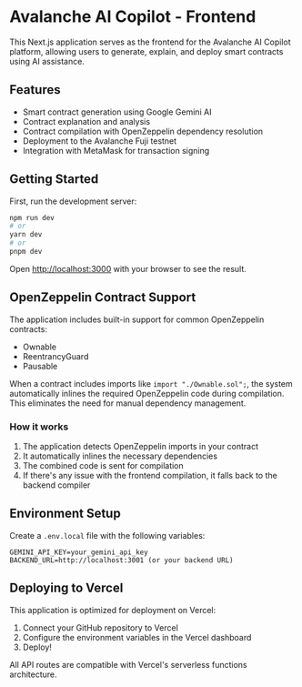 # Avalanche AI Copilot - Frontend

This Next.js application serves as the frontend for the Avalanche AI Copilot platform, allowing users to generate, explain, and deploy smart contracts using AI assistance.

## Features

- Smart contract generation using Google Gemini AI
- Contract explanation and analysis
- Contract compilation with OpenZeppelin dependency resolution
- Deployment to the Avalanche Fuji testnet
- Integration with MetaMask for transaction signing

## Getting Started

First, run the development server:

```bash
npm run dev
# or
yarn dev
# or
pnpm dev
```

Open [http://localhost:3000](http://localhost:3000) with your browser to see the result.

## OpenZeppelin Contract Support

The application includes built-in support for common OpenZeppelin contracts:

- Ownable
- ReentrancyGuard
- Pausable

When a contract includes imports like `import "./Ownable.sol";`, the system automatically inlines the required OpenZeppelin code during compilation. This eliminates the need for manual dependency management.

### How it works

1. The application detects OpenZeppelin imports in your contract
2. It automatically inlines the necessary dependencies
3. The combined code is sent for compilation
4. If there's any issue with the frontend compilation, it falls back to the backend compiler

## Environment Setup

Create a `.env.local` file with the following variables:

```
GEMINI_API_KEY=your_gemini_api_key
BACKEND_URL=http://localhost:3001 (or your backend URL)
```

## Deploying to Vercel

This application is optimized for deployment on Vercel:

1. Connect your GitHub repository to Vercel
2. Configure the environment variables in the Vercel dashboard
3. Deploy!

All API routes are compatible with Vercel's serverless functions architecture.
